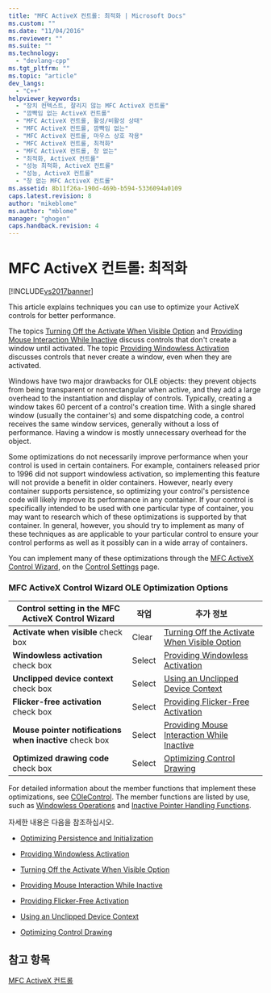 ```yaml
---
title: "MFC ActiveX 컨트롤: 최적화 | Microsoft Docs"
ms.custom: ""
ms.date: "11/04/2016"
ms.reviewer: ""
ms.suite: ""
ms.technology: 
  - "devlang-cpp"
ms.tgt_pltfrm: ""
ms.topic: "article"
dev_langs: 
  - "C++"
helpviewer_keywords: 
  - "장치 컨텍스트, 잘리지 않는 MFC ActiveX 컨트롤"
  - "깜빡임 없는 ActiveX 컨트롤"
  - "MFC ActiveX 컨트롤, 활성/비활성 상태"
  - "MFC ActiveX 컨트롤, 깜빡임 없는"
  - "MFC ActiveX 컨트롤, 마우스 상호 작용"
  - "MFC ActiveX 컨트롤, 최적화"
  - "MFC ActiveX 컨트롤, 창 없는"
  - "최적화, ActiveX 컨트롤"
  - "성능 최적화, ActiveX 컨트롤"
  - "성능, ActiveX 컨트롤"
  - "창 없는 MFC ActiveX 컨트롤"
ms.assetid: 8b11f26a-190d-469b-b594-5336094a0109
caps.latest.revision: 8
author: "mikeblome"
ms.author: "mblome"
manager: "ghogen"
caps.handback.revision: 4
---
```

# MFC ActiveX 컨트롤: 최적화
[!INCLUDE[vs2017banner](../assembler/inline/includes/vs2017banner.md)]

This article explains techniques you can use to optimize your ActiveX controls for better performance.  
  
 The topics [Turning Off the Activate When Visible Option](../mfc/turning-off-the-activate-when-visible-option.md) and [Providing Mouse Interaction While Inactive](../mfc/providing-mouse-interaction-while-inactive.md) discuss controls that don't create a window until activated.  The topic [Providing Windowless Activation](../mfc/providing-windowless-activation.md) discusses controls that never create a window, even when they are activated.  
  
 Windows have two major drawbacks for OLE objects: they prevent objects from being transparent or nonrectangular when active, and they add a large overhead to the instantiation and display of controls.  Typically, creating a window takes 60 percent of a control's creation time.  With a single shared window \(usually the container's\) and some dispatching code, a control receives the same window services, generally without a loss of performance.  Having a window is mostly unnecessary overhead for the object.  
  
 Some optimizations do not necessarily improve performance when your control is used in certain containers.  For example, containers released prior to 1996 did not support windowless activation, so implementing this feature will not provide a benefit in older containers.  However, nearly every container supports persistence, so optimizing your control's persistence code will likely improve its performance in any container.  If your control is specifically intended to be used with one particular type of container, you may want to research which of these optimizations is supported by that container.  In general, however, you should try to implement as many of these techniques as are applicable to your particular control to ensure your control performs as well as it possibly can in a wide array of containers.  
  
 You can implement many of these optimizations through the [MFC ActiveX Control Wizard](../mfc/reference/mfc-activex-control-wizard.md), on the [Control Settings](../mfc/reference/control-settings-mfc-activex-control-wizard.md) page.  
  
### MFC ActiveX Control Wizard OLE Optimization Options  
  
|Control setting in the MFC ActiveX Control Wizard|작업|추가 정보|  
|-------------------------------------------------------|--------|-----------|  
|**Activate when visible** check box|Clear|[Turning Off the Activate When Visible Option](../mfc/turning-off-the-activate-when-visible-option.md)|  
|**Windowless activation** check box|Select|[Providing Windowless Activation](../mfc/providing-windowless-activation.md)|  
|**Unclipped device context** check box|Select|[Using an Unclipped Device Context](../mfc/using-an-unclipped-device-context.md)|  
|**Flicker\-free activation** check box|Select|[Providing Flicker\-Free Activation](../mfc/providing-flicker-free-activation.md)|  
|**Mouse pointer notifications when inactive** check box|Select|[Providing Mouse Interaction While Inactive](../mfc/providing-mouse-interaction-while-inactive.md)|  
|**Optimized drawing code** check box|Select|[Optimizing Control Drawing](../mfc/optimizing-control-drawing.md)|  
  
 For detailed information about the member functions that implement these optimizations, see [COleControl](../mfc/reference/colecontrol-class.md).  The member functions are listed by use, such as [Windowless Operations](http://msdn.microsoft.com/ko-kr/e9e28f79-9a70-4ae4-a5aa-b3e92f1904df) and [Inactive Pointer Handling Functions](http://msdn.microsoft.com/ko-kr/e9e28f79-9a70-4ae4-a5aa-b3e92f1904df).  
  
 자세한 내용은 다음을 참조하십시오.  
  
-   [Optimizing Persistence and Initialization](../mfc/optimizing-persistence-and-initialization.md)  
  
-   [Providing Windowless Activation](../mfc/providing-windowless-activation.md)  
  
-   [Turning Off the Activate When Visible Option](../mfc/turning-off-the-activate-when-visible-option.md)  
  
-   [Providing Mouse Interaction While Inactive](../mfc/providing-mouse-interaction-while-inactive.md)  
  
-   [Providing Flicker\-Free Activation](../mfc/providing-flicker-free-activation.md)  
  
-   [Using an Unclipped Device Context](../mfc/using-an-unclipped-device-context.md)  
  
-   [Optimizing Control Drawing](../mfc/optimizing-control-drawing.md)  
  
## 참고 항목  
 [MFC ActiveX 컨트롤](../mfc/mfc-activex-controls.md)